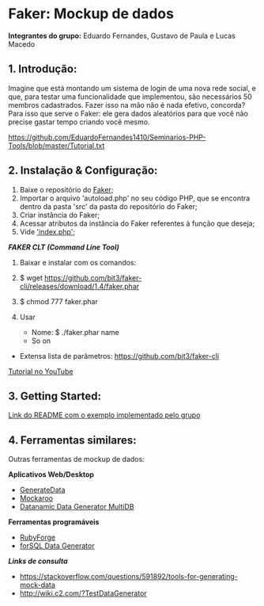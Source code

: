 # Faker: Mockup de dados

**Integrantes do grupo:** Eduardo Fernandes, Gustavo de Paula e Lucas Macedo

## 1. **Introdução:**

Imagine que está montando um sistema de login de uma nova rede social, e que, para testar uma funcionalidade que implementou, são necessários 50 membros cadastrados. Fazer isso na mão não é nada efetivo, concorda?
Para isso que serve o Faker: ele gera dados aleatórios para que você não precise gastar tempo criando você mesmo.

https://github.com/EduardoFernandes1410/Seminarios-PHP-Tools/blob/master/Tutorial.txt

## 2. **Instalação & Configuração:**

1. Baixe o repositório do [Faker](https://github.com/fzaninotto/Faker);
2. Importar o arquivo 'autoload.php' no seu código PHP, que se encontra dentro da pasta 'src' da pasta do repositório do Faker;
3. Criar instância do Faker;
4. Acessar atributos da instância do Faker referentes à função que deseja;
5. Vide ['index.php'](https://github.com/EduardoFernandes1410/Seminarios-PHP-Tools/blob/master/index.php);

***FAKER CLT (Command Line Tool)***
1. Baixar e instalar com os comandos:
2. 	$ wget https://github.com/bit3/faker-cli/releases/download/1.4/faker.phar
3. 	$ chmod 777 faker.phar

4. Usar
	- Nome: 	$ ./faker.phar name
	- So on
	
- Extensa lista de parâmetros: https://github.com/bit3/faker-cli

[Tutorial no YouTube](https://www.youtube.com/watch?v=sSDh1zfz-5s)

## 3. **Getting Started:**

[Link do README com o exemplo implementado pelo grupo](https://github.com/EduardoFernandes1410/Seminarios-PHP-Tools)

## 4. **Ferramentas similares:**

Outras ferramentas de mockup de dados:

**Aplicativos Web/Desktop**
- [GenerateData](http://generatedata.com)
- [Mockaroo](http://www.mockaroo.com) 
- [Datanamic Data Generator MultiDB](http://www.datanamic.com/datagenerator/index.html)

**Ferramentas programáveis**
- [RubyForge](https://github.com/braintreeps/faker-ruby)
- [forSQL Data Generator](http://forsql.com) 
 
**_Links de consulta_**
- https://stackoverflow.com/questions/591892/tools-for-generating-mock-data
- http://wiki.c2.com/?TestDataGenerator
